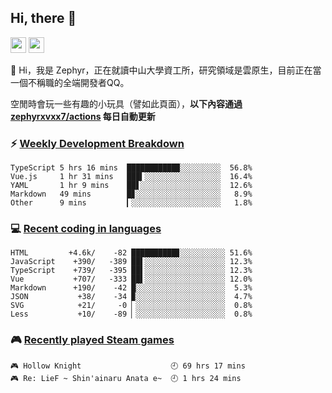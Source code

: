 <!--
**zephyrxvxx7/zephyrxvxx7** is a ✨ _special_ ✨ repository because its `README.md` (this file) appears on your GitHub profile.

Here are some ideas to get you started:

- 🔭 I’m currently working on ...
- 🌱 I’m currently learning ...
- 👯 I’m looking to collaborate on ...
- 🤔 I’m looking for help with ...
- 💬 Ask me about ...
- 📫 How to reach me: ...
- 😄 Pronouns: ...
- ⚡ Fun fact: ...
-->

## Hi, there 👋

<a href="https://www.instagram.com/zephyrxvxx7/"><img src="https://img.shields.io/badge/instagram-3f729b?&style=for-the-badge&logo=instagram&logoColor=white" height=25></a>
<a href="https://zephyrxvxx7.ninja/"><img src="https://img.shields.io/badge/blog-gray?&style=for-the-badge&logo=hexo&logoColor=white" height=25></a>

👋 Hi，我是 Zephyr，正在就讀中山大學資工所，研究領域是雲原生，目前正在當一個不稱職的全端開發者QQ。

空閒時會玩一些有趣的小玩具（譬如此頁面），**以下內容通過 [zephyrxvxx7/actions](https://github.com/zephyrxvxx7/zephyrxvxx7/actions) 每日自動更新**

### ⚡ [Weekly Development Breakdown](https://gist.github.com/zephyrxvxx7/ee1787313f0772b51494d051b5edde7f)

<!-- code_time start -->

```text
TypeScript 5 hrs 16 mins  ███████████▉░░░░░░░░░  56.8%
Vue.js     1 hr 31 mins   ███▍░░░░░░░░░░░░░░░░░  16.4%
YAML       1 hr 9 mins    ██▋░░░░░░░░░░░░░░░░░░  12.6%
Markdown   49 mins        █▊░░░░░░░░░░░░░░░░░░░   8.9%
Other      9 mins         ▎░░░░░░░░░░░░░░░░░░░░   1.8%
```

<!-- code_time end -->

### 💻 [Recent coding in languages](https://gist.github.com/zephyrxvxx7/08c5ff0fead26978490fef5d749f43ea)

<!-- code_diff start -->

```text
HTML         +4.6k/    -82 ██████████▊░░░░░░░░░░ 51.6%
JavaScript    +390/   -389 ██▌░░░░░░░░░░░░░░░░░░ 12.3%
TypeScript    +739/   -395 ██▌░░░░░░░░░░░░░░░░░░ 12.3%
Vue           +707/   -333 ██▌░░░░░░░░░░░░░░░░░░ 12.0%
Markdown      +190/    -42 █░░░░░░░░░░░░░░░░░░░░  5.3%
JSON           +38/    -34 ▉░░░░░░░░░░░░░░░░░░░░  4.7%
SVG            +21/     -0 ▏░░░░░░░░░░░░░░░░░░░░  0.8%
Less           +10/    -89 ▏░░░░░░░░░░░░░░░░░░░░  0.8%
```

<!-- code_diff end -->

### 🎮 [Recently played Steam games](https://gist.github.com/zephyrxvxx7/f77b8978877f959b69d84723c43a4a64)

<!-- steam_time start -->

```text
🎮 Hollow Knight                    🕘 69 hrs 17 mins
🎮 Re: LieF ~ Shin'ainaru Anata e~  🕘 1 hrs 24 mins
```

<!-- steam_time end -->
